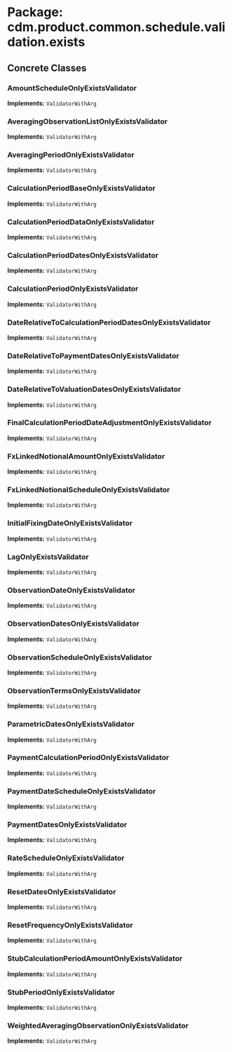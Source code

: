 # Package: cdm.product.common.schedule.validation.exists

## Concrete Classes

### AmountScheduleOnlyExistsValidator
**Implements:** `ValidatorWithArg` 

### AveragingObservationListOnlyExistsValidator
**Implements:** `ValidatorWithArg` 

### AveragingPeriodOnlyExistsValidator
**Implements:** `ValidatorWithArg` 

### CalculationPeriodBaseOnlyExistsValidator
**Implements:** `ValidatorWithArg` 

### CalculationPeriodDataOnlyExistsValidator
**Implements:** `ValidatorWithArg` 

### CalculationPeriodDatesOnlyExistsValidator
**Implements:** `ValidatorWithArg` 

### CalculationPeriodOnlyExistsValidator
**Implements:** `ValidatorWithArg` 

### DateRelativeToCalculationPeriodDatesOnlyExistsValidator
**Implements:** `ValidatorWithArg` 

### DateRelativeToPaymentDatesOnlyExistsValidator
**Implements:** `ValidatorWithArg` 

### DateRelativeToValuationDatesOnlyExistsValidator
**Implements:** `ValidatorWithArg` 

### FinalCalculationPeriodDateAdjustmentOnlyExistsValidator
**Implements:** `ValidatorWithArg` 

### FxLinkedNotionalAmountOnlyExistsValidator
**Implements:** `ValidatorWithArg` 

### FxLinkedNotionalScheduleOnlyExistsValidator
**Implements:** `ValidatorWithArg` 

### InitialFixingDateOnlyExistsValidator
**Implements:** `ValidatorWithArg` 

### LagOnlyExistsValidator
**Implements:** `ValidatorWithArg` 

### ObservationDateOnlyExistsValidator
**Implements:** `ValidatorWithArg` 

### ObservationDatesOnlyExistsValidator
**Implements:** `ValidatorWithArg` 

### ObservationScheduleOnlyExistsValidator
**Implements:** `ValidatorWithArg` 

### ObservationTermsOnlyExistsValidator
**Implements:** `ValidatorWithArg` 

### ParametricDatesOnlyExistsValidator
**Implements:** `ValidatorWithArg` 

### PaymentCalculationPeriodOnlyExistsValidator
**Implements:** `ValidatorWithArg` 

### PaymentDateScheduleOnlyExistsValidator
**Implements:** `ValidatorWithArg` 

### PaymentDatesOnlyExistsValidator
**Implements:** `ValidatorWithArg` 

### RateScheduleOnlyExistsValidator
**Implements:** `ValidatorWithArg` 

### ResetDatesOnlyExistsValidator
**Implements:** `ValidatorWithArg` 

### ResetFrequencyOnlyExistsValidator
**Implements:** `ValidatorWithArg` 

### StubCalculationPeriodAmountOnlyExistsValidator
**Implements:** `ValidatorWithArg` 

### StubPeriodOnlyExistsValidator
**Implements:** `ValidatorWithArg` 

### WeightedAveragingObservationOnlyExistsValidator
**Implements:** `ValidatorWithArg` 

